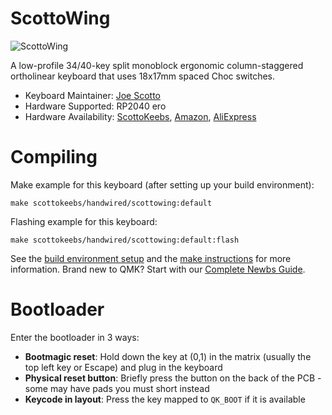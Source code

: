 # ScottoWing

![ScottoWing](https://i.imgur.com/VSASAjxh.jpeg)

A low-profile 34/40-key split monoblock ergonomic column-staggered ortholinear keyboard that uses 18x17mm spaced Choc switches.

-   Keyboard Maintainer: [Joe Scotto](https://github.com/joe-scotto)
-   Hardware Supported: RP2040 ero
-   Hardware Availability: [ScottoKeebs](https://scottokeebs.com), [Amazon](https://amazon.com), [AliExpress](https://aliexpress.com)

# Compiling

Make example for this keyboard (after setting up your build environment):

    make scottokeebs/handwired/scottowing:default

Flashing example for this keyboard:

    make scottokeebs/handwired/scottowing:default:flash

See the [build environment setup](https://docs.qmk.fm/#/getting_started_build_tools) and the [make instructions](https://docs.qmk.fm/#/getting_started_make_guide) for more information. Brand new to QMK? Start with our [Complete Newbs Guide](https://docs.qmk.fm/#/newbs).

# Bootloader

Enter the bootloader in 3 ways:

-   **Bootmagic reset**: Hold down the key at (0,1) in the matrix (usually the top left key or Escape) and plug in the keyboard
-   **Physical reset button**: Briefly press the button on the back of the PCB - some may have pads you must short instead
-   **Keycode in layout**: Press the key mapped to `QK_BOOT` if it is available
